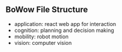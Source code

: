 ## BoWow File Structure

* application: react web app for interaction
* cognition: planning and decision making
* mobility: robot motion
* vision: computer vision
 
